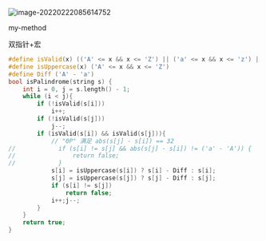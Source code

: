 ![image-20220222085614752](C:\Users\lenovo\AppData\Roaming\Typora\typora-user-images\image-20220222085614752.png)



my-method

双指针+宏

```cpp
#define isValid(x) (('A' <= x && x <= 'Z') || ('a' <= x && x <= 'z') || ('0' <= x && x <= '9'))
#define isUppercase(x) ('A' <= x && x <= 'Z')
#define Diff ('A' - 'a')
bool isPalindrome(string s) {
    int i = 0, j = s.length() - 1;
    while (i < j){
        if (!isValid(s[i]))
            i++;
        if (!isValid(s[j]))
            j--;
        if (isValid(s[i]) && isValid(s[j])){
            // "0P" 满足 abs(s[j] - s[i]) == 32
//            if (s[i] != s[j] && abs(s[j] - s[i]) != ('a' - 'A')) {
//                return false;
//            }
            s[i] = isUppercase(s[i]) ? s[i] - Diff : s[i];
            s[j] = isUppercase(s[j]) ? s[j] - Diff : s[j];
            if (s[i] != s[j])
                return false;
            i++;j--;
        }
    }
    return true;
}
```

